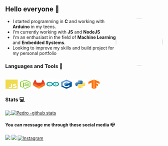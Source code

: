  ## Hello everyone :wave:
 <head >
  <img  align="right" src="https://steamuserimages-a.akamaihd.net/ugc/1604925666476507858/8002E00ACA8E0B730DD181840644FEB7ACE2C960/?imw=512&&ima=fit&impolicy=Letterbox&imcolor=%23000000&letterbox=false"  height="150" width="150" style="border-radius:100px;" />
 </head>
 
   + I started programming in **C** and working with **Arduino** in my teens. 
   + I'm currently working with **JS** and **NodeJS** 
   + I'm an enthusiast in the field of **Machine Learning** and **Embedded Systems**.
   + Looking to improve my skills and build project for my personal portfolio 
  



### **Languages and Tools** :hammer:
<div style="display: inline_block"><br>
  <img align="center" alt="Pedro-JS" height="30" width="40" src="https://raw.githubusercontent.com/devicons/devicon/master/icons/javascript/javascript-plain.svg">
  <img align="center" alt="Rafa-NodeJS" height="30" width="40" src="https://github.com/devicons/devicon/blob/master/icons/nodejs/nodejs-original.svg">
  <img align="center" alt="Pedro-Gitlab" height="30" width="40" src="https://github.com/devicons/devicon/blob/master/icons/gitlab/gitlab-original.svg">
  <img align="center" alt="Pedro-Arduino" height="30" width="40" src="https://github.com/devicons/devicon/blob/master/icons/arduino/arduino-original.svg">
  <img align="center" alt="Pedro-C" height="30" width="40" src="https://github.com/devicons/devicon/blob/master/icons/c/c-original.svg">
  <img align="center" alt="Pedro-Python" height="30" width="40" src="https://github.com/devicons/devicon/blob/master/icons/python/python-original.svg">
  <img align="center" alt="Pedro-TensorFLow" height="30" width="40" src="https://github.com/devicons/devicon/blob/master/icons/tensorflow/tensorflow-original.svg">
</div>

### **Stats** :computer:
<div>
<a href="https://github.com/PedroPeterPietro">
  <img align="center" src="https://github-readme-stats.vercel.app/api/top-langs/?username=PedroPeterPietro&theme=dracula&hide_langs_below=1" />
</a>
<a href="https://github.com/PedroPeterPietro">
 <img align="center" src="https://github-readme-stats.vercel.app/api?username=PedroPeterPietro&show_icons=true&theme=dracula&line_height=27" alt="Pedro -github stats"/>
</a>
  
<div/>
  
#### You can message me through these social media :mailbox_closed:
<p align="left">
  <a href = "mailto:pedrotadeu@usp.br"><img src="https://img.shields.io/badge/-Gmail-%23333?style=for-the-badge&logo=gmail&logoColor=white" target="_blank"></a>
  <a href="https://www.linkedin.com/in/pedro-tadeu-0862a11a9/" target="_blank"><img src="https://img.shields.io/badge/-LinkedIn-%230077B5?style=for-the-badge&logo=linkedin&logoColor=white" target="_blank"></a> 
 <a href="https://www.instagram.com/pedrootadeu/"><img alt="Instagram" src="https://img.shields.io/badge/Instagram-E4405F?style=for-the-badge&logo=instagram&logoColor=white"></a>
</p>  
 
<!-- <div  align="center" style="display:flex;gap:100px;">
  <img  src="https://media.tenor.com/jFKQs0KcJyMAAAAC/anya-forger-anya-spy-x-family.gif"  height="150" width="150" style="border-radius:50px;" />
  <img  width = "150" height="150"style="border-radius:50px;" src="https://media.tenor.com/5eW1rTQ62uQAAAAC/dumb-chansey.gif">
  <img  src="https://64.media.tumblr.com/d2e50476353e9144a8c6717aeaa3658b/tumblr_o81mh9l0Be1ua2wbgo7_250.gifv"  height="150" style="border-radius:50px;" />
 </div> -->
